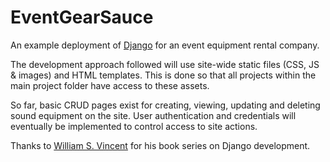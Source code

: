# EventGearSauce
An example deployment of [Django](https://www.djangoproject.com/) for an event equipment rental company.

The development approach followed will use site-wide static files (CSS, JS & images) and HTML templates. This is done so that all projects within the main project folder have access to these assets.

So far, basic CRUD pages exist for creating, viewing, updating and deleting sound equipment on the site. User authentication and credentials will eventually be implemented to 
control access to site actions.

Thanks to [William S. Vincent](https://github.com/wsvincent) for his book series on Django development.

